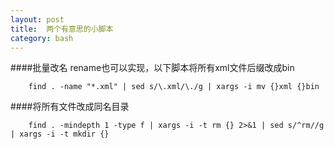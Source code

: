 ```yaml
---
layout: post
title:  两个有意思的小脚本
category: bash
---
```


####批量改名
rename也可以实现，以下脚本将所有xml文件后缀改成bin

        find . -name "*.xml" | sed s/\.xml/\./g | xargs -i mv {}xml {}bin
        
####将所有文件改成同名目录

        find . -mindepth 1 -type f | xargs -i -t rm {} 2>&1 | sed s/^rm//g | xargs -i -t mkdir {}